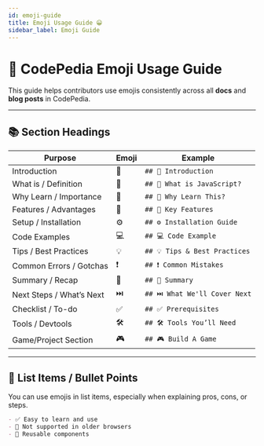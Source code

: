 ```yaml
---
id: emoji-guide
title: Emoji Usage Guide 😀
sidebar_label: Emoji Guide
---
```


# 🌟 CodePedia Emoji Usage Guide

This guide helps contributors use emojis consistently across all **docs** and **blog posts** in CodePedia.

---

## 📚 Section Headings

| Purpose                    | Emoji    | Example                            |
|----------------------------|----------|------------------------------------|
| Introduction               | 🧠       | `## 🧠 Introduction`               |
| What is / Definition       | 📖       | `## 📖 What is JavaScript?`        |
| Why Learn / Importance     | 🎯       | `## 🎯 Why Learn This?`            |
| Features / Advantages      | 🚀       | `## 🚀 Key Features`               |
| Setup / Installation       | ⚙️       | `## ⚙️ Installation Guide`         |
| Code Examples              | 💻       | `## 💻 Code Example`               |
| Tips / Best Practices      | 💡       | `## 💡 Tips & Best Practices`      |
| Common Errors / Gotchas    | ❗       | `## ❗ Common Mistakes`            |
| Summary / Recap            | 📝       | `## 📝 Summary`                    |
| Next Steps / What’s Next   | ⏭️       | `## ⏭️ What We'll Cover Next`      |
| Checklist / To-do          | ✅       | `## ✅ Prerequisites`              |
| Tools / Devtools           | 🛠️       | `## 🛠️ Tools You’ll Need`          |
| Game/Project Section       | 🎮       | `## 🎮 Build A Game`               |

---

## 📌 List Items / Bullet Points

You can use emojis in list items, especially when explaining pros, cons, or steps.

```md
- ✅ Easy to learn and use
- 🚫 Not supported in older browsers
- 🔄 Reusable components
